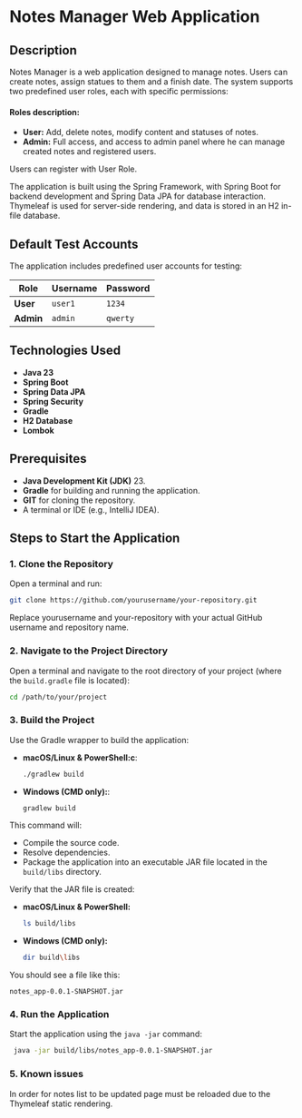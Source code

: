 # Notes Manager Web Application

## Description
Notes Manager is a web application designed to manage notes. Users can create notes, assign statues to them and a finish date.
The system supports two predefined user roles, each with specific permissions:

#### Roles description:
- **User:**  Add, delete notes, modify content and statuses of notes.
- **Admin:** Full access, and access to admin panel where he can manage created notes and registered users.

Users can register with User Role.

The application is built using the Spring Framework, with Spring Boot for backend development and
Spring Data JPA for database interaction.
Thymeleaf is used for server-side rendering, and data is stored in an H2 in-file database.


## Default Test Accounts
The application includes predefined user accounts for testing:

| Role          | Username | Password    |
|---------------|----------|-------------|
| **User**      | `user1`  | `1234`      |
| **Admin**     | `admin`  | `qwerty`    |


## Technologies Used
- **Java 23**
- **Spring Boot**
- **Spring Data JPA**
- **Spring Security**
- **Gradle**
- **H2 Database**
- **Lombok**

## Prerequisites
- **Java Development Kit (JDK)** 23.
- **Gradle** for building and running the application.
- **GIT** for cloning the repository.
- A terminal or IDE (e.g., IntelliJ IDEA).


## Steps to Start the Application

### 1. Clone the Repository
Open a terminal and run:

```bash
git clone https://github.com/yourusername/your-repository.git
```
Replace yourusername and your-repository with your actual GitHub username and repository name.

### 2. Navigate to the Project Directory
Open a terminal and navigate to the root directory of your project (where the `build.gradle` file is located):

```bash
cd /path/to/your/project
```

### 3. Build the Project
Use the Gradle wrapper to build the application:

- **macOS/Linux & PowerShell:c**:
  ```bash
  ./gradlew build
  ```
- **Windows (CMD only):**:
  ```bash
  gradlew build
  ```

This command will:
- Compile the source code.
- Resolve dependencies.
- Package the application into an executable JAR file located in the `build/libs` directory.

Verify that the JAR file is created:

- **macOS/Linux & PowerShell:**
  ```bash
  ls build/libs
  ```
- **Windows (CMD only):**
  ```bash
  dir build\libs
  ```

You should see a file like this:

```
notes_app-0.0.1-SNAPSHOT.jar
```

### 4. Run the Application
Start the application using the `java -jar` command:
 ```bash
  java -jar build/libs/notes_app-0.0.1-SNAPSHOT.jar
  ```
### 5. Known issues
In order for notes list to be updated page must be reloaded due to the Thymeleaf static rendering.

